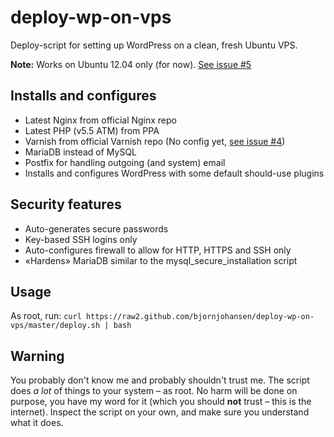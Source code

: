 # deploy-wp-on-vps

Deploy-script for setting up WordPress on a clean, fresh Ubuntu VPS.

**Note:** Works on Ubuntu 12.04 only (for now). [See issue #5](https://github.com/bjornjohansen/deploy-wp-on-vps/issues/5)

## Installs and configures
* Latest Nginx from official Nginx repo
* Latest PHP (v5.5 ATM) from PPA
* Varnish from official Varnish repo (No config yet, [see issue #4](https://github.com/bjornjohansen/deploy-wp-on-vps/issues/4))
* MariaDB instead of MySQL
* Postfix for handling outgoing (and system) email
* Installs and configures WordPress with some default should-use plugins

## Security features
* Auto-generates secure passwords
* Key-based SSH logins only
* Auto-configures firewall to allow for HTTP, HTTPS and SSH only
* «Hardens» MariaDB similar to the mysql_secure_installation script

## Usage
As root, run:
`curl https://raw2.github.com/bjornjohansen/deploy-wp-on-vps/master/deploy.sh | bash`

## Warning
You probably don't know me and probably shouldn't trust me. The script does _a lot_ of things to your system – as root. No harm will be done on purpose, you have my word for it (which you should **not** trust – this is the internet). Inspect the script on your own, and make sure you understand what it does.